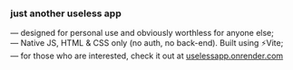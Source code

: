 ### just another useless app
— designed for personal use and obviously worthless for anyone else;  
— Native JS, HTML & CSS only (no auth, no back-end). Built using ⚡Vite;  
— for those who are interested, check it out at [uselessapp.onrender.com](https://uselessapp.onrender.com/)